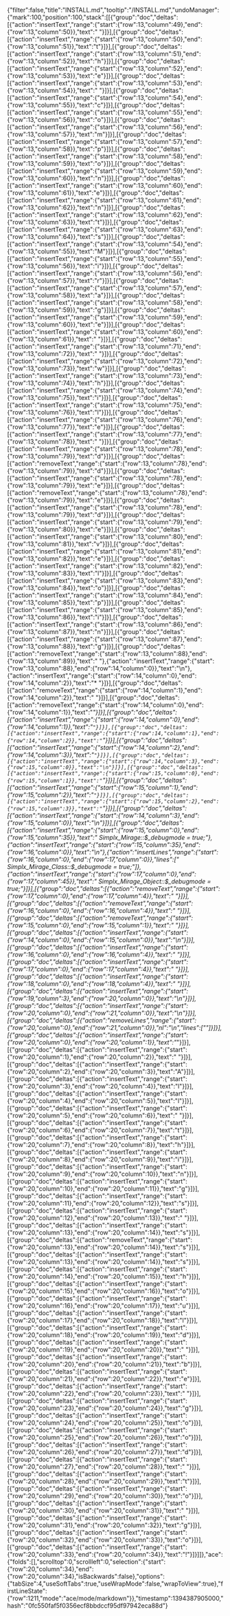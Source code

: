 {"filter":false,"title":"INSTALL.md","tooltip":"/INSTALL.md","undoManager":{"mark":100,"position":100,"stack":[[{"group":"doc","deltas":[{"action":"insertText","range":{"start":{"row":13,"column":49},"end":{"row":13,"column":50}},"text":" "}]}],[{"group":"doc","deltas":[{"action":"insertText","range":{"start":{"row":13,"column":50},"end":{"row":13,"column":51}},"text":"t"}]}],[{"group":"doc","deltas":[{"action":"insertText","range":{"start":{"row":13,"column":51},"end":{"row":13,"column":52}},"text":"h"}]}],[{"group":"doc","deltas":[{"action":"insertText","range":{"start":{"row":13,"column":52},"end":{"row":13,"column":53}},"text":"e"}]}],[{"group":"doc","deltas":[{"action":"insertText","range":{"start":{"row":13,"column":53},"end":{"row":13,"column":54}},"text":" "}]}],[{"group":"doc","deltas":[{"action":"insertText","range":{"start":{"row":13,"column":54},"end":{"row":13,"column":55}},"text":"c"}]}],[{"group":"doc","deltas":[{"action":"insertText","range":{"start":{"row":13,"column":55},"end":{"row":13,"column":56}},"text":"o"}]}],[{"group":"doc","deltas":[{"action":"insertText","range":{"start":{"row":13,"column":56},"end":{"row":13,"column":57}},"text":"m"}]}],[{"group":"doc","deltas":[{"action":"insertText","range":{"start":{"row":13,"column":57},"end":{"row":13,"column":58}},"text":"p"}]}],[{"group":"doc","deltas":[{"action":"insertText","range":{"start":{"row":13,"column":58},"end":{"row":13,"column":59}},"text":"o"}]}],[{"group":"doc","deltas":[{"action":"insertText","range":{"start":{"row":13,"column":59},"end":{"row":13,"column":60}},"text":"n"}]}],[{"group":"doc","deltas":[{"action":"insertText","range":{"start":{"row":13,"column":60},"end":{"row":13,"column":61}},"text":"e"}]}],[{"group":"doc","deltas":[{"action":"insertText","range":{"start":{"row":13,"column":61},"end":{"row":13,"column":62}},"text":"n"}]}],[{"group":"doc","deltas":[{"action":"insertText","range":{"start":{"row":13,"column":62},"end":{"row":13,"column":63}},"text":"t"}]}],[{"group":"doc","deltas":[{"action":"insertText","range":{"start":{"row":13,"column":63},"end":{"row":13,"column":64}},"text":"s"}]}],[{"group":"doc","deltas":[{"action":"insertText","range":{"start":{"row":13,"column":54},"end":{"row":13,"column":55}},"text":"M"}]}],[{"group":"doc","deltas":[{"action":"insertText","range":{"start":{"row":13,"column":55},"end":{"row":13,"column":56}},"text":"i"}]}],[{"group":"doc","deltas":[{"action":"insertText","range":{"start":{"row":13,"column":56},"end":{"row":13,"column":57}},"text":"r"}]}],[{"group":"doc","deltas":[{"action":"insertText","range":{"start":{"row":13,"column":57},"end":{"row":13,"column":58}},"text":"a"}]}],[{"group":"doc","deltas":[{"action":"insertText","range":{"start":{"row":13,"column":58},"end":{"row":13,"column":59}},"text":"g"}]}],[{"group":"doc","deltas":[{"action":"insertText","range":{"start":{"row":13,"column":59},"end":{"row":13,"column":60}},"text":"e"}]}],[{"group":"doc","deltas":[{"action":"insertText","range":{"start":{"row":13,"column":60},"end":{"row":13,"column":61}},"text":" "}]}],[{"group":"doc","deltas":[{"action":"insertText","range":{"start":{"row":13,"column":71},"end":{"row":13,"column":72}},"text":" "}]}],[{"group":"doc","deltas":[{"action":"insertText","range":{"start":{"row":13,"column":72},"end":{"row":13,"column":73}},"text":"w"}]}],[{"group":"doc","deltas":[{"action":"insertText","range":{"start":{"row":13,"column":73},"end":{"row":13,"column":74}},"text":"h"}]}],[{"group":"doc","deltas":[{"action":"insertText","range":{"start":{"row":13,"column":74},"end":{"row":13,"column":75}},"text":"i"}]}],[{"group":"doc","deltas":[{"action":"insertText","range":{"start":{"row":13,"column":75},"end":{"row":13,"column":76}},"text":"l"}]}],[{"group":"doc","deltas":[{"action":"insertText","range":{"start":{"row":13,"column":76},"end":{"row":13,"column":77}},"text":"e"}]}],[{"group":"doc","deltas":[{"action":"insertText","range":{"start":{"row":13,"column":77},"end":{"row":13,"column":78}},"text":" "}]}],[{"group":"doc","deltas":[{"action":"insertText","range":{"start":{"row":13,"column":78},"end":{"row":13,"column":79}},"text":"d"}]}],[{"group":"doc","deltas":[{"action":"removeText","range":{"start":{"row":13,"column":78},"end":{"row":13,"column":79}},"text":"d"}]}],[{"group":"doc","deltas":[{"action":"insertText","range":{"start":{"row":13,"column":78},"end":{"row":13,"column":79}},"text":"e"}]}],[{"group":"doc","deltas":[{"action":"removeText","range":{"start":{"row":13,"column":78},"end":{"row":13,"column":79}},"text":"e"}]}],[{"group":"doc","deltas":[{"action":"insertText","range":{"start":{"row":13,"column":78},"end":{"row":13,"column":79}},"text":"d"}]}],[{"group":"doc","deltas":[{"action":"insertText","range":{"start":{"row":13,"column":79},"end":{"row":13,"column":80}},"text":"e"}]}],[{"group":"doc","deltas":[{"action":"insertText","range":{"start":{"row":13,"column":80},"end":{"row":13,"column":81}},"text":"v"}]}],[{"group":"doc","deltas":[{"action":"insertText","range":{"start":{"row":13,"column":81},"end":{"row":13,"column":82}},"text":"e"}]}],[{"group":"doc","deltas":[{"action":"insertText","range":{"start":{"row":13,"column":82},"end":{"row":13,"column":83}},"text":"l"}]}],[{"group":"doc","deltas":[{"action":"insertText","range":{"start":{"row":13,"column":83},"end":{"row":13,"column":84}},"text":"o"}]}],[{"group":"doc","deltas":[{"action":"insertText","range":{"start":{"row":13,"column":84},"end":{"row":13,"column":85}},"text":"p"}]}],[{"group":"doc","deltas":[{"action":"insertText","range":{"start":{"row":13,"column":85},"end":{"row":13,"column":86}},"text":"i"}]}],[{"group":"doc","deltas":[{"action":"insertText","range":{"start":{"row":13,"column":86},"end":{"row":13,"column":87}},"text":"n"}]}],[{"group":"doc","deltas":[{"action":"insertText","range":{"start":{"row":13,"column":87},"end":{"row":13,"column":88}},"text":"g"}]}],[{"group":"doc","deltas":[{"action":"removeText","range":{"start":{"row":13,"column":88},"end":{"row":13,"column":89}},"text":" "},{"action":"insertText","range":{"start":{"row":13,"column":88},"end":{"row":14,"column":0}},"text":"\n"},{"action":"insertText","range":{"start":{"row":14,"column":0},"end":{"row":14,"column":2}},"text":"* "}]}],[{"group":"doc","deltas":[{"action":"removeText","range":{"start":{"row":14,"column":1},"end":{"row":14,"column":2}},"text":" "}]}],[{"group":"doc","deltas":[{"action":"removeText","range":{"start":{"row":14,"column":0},"end":{"row":14,"column":1}},"text":"*"}]}],[{"group":"doc","deltas":[{"action":"insertText","range":{"start":{"row":14,"column":0},"end":{"row":14,"column":1}},"text":"`"}]}],[{"group":"doc","deltas":[{"action":"insertText","range":{"start":{"row":14,"column":1},"end":{"row":14,"column":2}},"text":"`"}]}],[{"group":"doc","deltas":[{"action":"insertText","range":{"start":{"row":14,"column":2},"end":{"row":14,"column":3}},"text":"`"}]}],[{"group":"doc","deltas":[{"action":"insertText","range":{"start":{"row":14,"column":3},"end":{"row":15,"column":0}},"text":"\n"}]}],[{"group":"doc","deltas":[{"action":"insertText","range":{"start":{"row":15,"column":0},"end":{"row":15,"column":1}},"text":"`"}]}],[{"group":"doc","deltas":[{"action":"insertText","range":{"start":{"row":15,"column":1},"end":{"row":15,"column":2}},"text":"`"}]}],[{"group":"doc","deltas":[{"action":"insertText","range":{"start":{"row":15,"column":2},"end":{"row":15,"column":3}},"text":"`"}]}],[{"group":"doc","deltas":[{"action":"insertText","range":{"start":{"row":14,"column":3},"end":{"row":15,"column":0}},"text":"\n"}]}],[{"group":"doc","deltas":[{"action":"insertText","range":{"start":{"row":15,"column":0},"end":{"row":15,"column":35}},"text":" Simplx_Mirage::$_debugmode = true;"},{"action":"insertText","range":{"start":{"row":15,"column":35},"end":{"row":16,"column":0}},"text":"\n"},{"action":"insertLines","range":{"start":{"row":16,"column":0},"end":{"row":17,"column":0}},"lines":["    Simplx_Mirage_Class::$_debugmode = true;"]},{"action":"insertText","range":{"start":{"row":17,"column":0},"end":{"row":17,"column":45}},"text":"    Simplx_Mirage_Object::$_debugmode = true;"}]}],[{"group":"doc","deltas":[{"action":"removeText","range":{"start":{"row":17,"column":0},"end":{"row":17,"column":4}},"text":"    "}]}],[{"group":"doc","deltas":[{"action":"removeText","range":{"start":{"row":16,"column":0},"end":{"row":16,"column":4}},"text":"    "}]}],[{"group":"doc","deltas":[{"action":"removeText","range":{"start":{"row":15,"column":0},"end":{"row":15,"column":1}},"text":" "}]}],[{"group":"doc","deltas":[{"action":"insertText","range":{"start":{"row":14,"column":0},"end":{"row":15,"column":0}},"text":"\n"}]}],[{"group":"doc","deltas":[{"action":"insertText","range":{"start":{"row":16,"column":0},"end":{"row":16,"column":4}},"text":"    "}]}],[{"group":"doc","deltas":[{"action":"insertText","range":{"start":{"row":17,"column":0},"end":{"row":17,"column":4}},"text":"    "}]}],[{"group":"doc","deltas":[{"action":"insertText","range":{"start":{"row":18,"column":0},"end":{"row":18,"column":4}},"text":"    "}]}],[{"group":"doc","deltas":[{"action":"insertText","range":{"start":{"row":19,"column":3},"end":{"row":20,"column":0}},"text":"\n"}]}],[{"group":"doc","deltas":[{"action":"insertText","range":{"start":{"row":20,"column":0},"end":{"row":21,"column":0}},"text":"\n"}]}],[{"group":"doc","deltas":[{"action":"removeLines","range":{"start":{"row":20,"column":0},"end":{"row":21,"column":0}},"nl":"\n","lines":[""]}]}],[{"group":"doc","deltas":[{"action":"insertText","range":{"start":{"row":20,"column":0},"end":{"row":20,"column":1}},"text":"*"}]}],[{"group":"doc","deltas":[{"action":"insertText","range":{"start":{"row":20,"column":1},"end":{"row":20,"column":2}},"text":" "}]}],[{"group":"doc","deltas":[{"action":"insertText","range":{"start":{"row":20,"column":2},"end":{"row":20,"column":3}},"text":"A"}]}],[{"group":"doc","deltas":[{"action":"insertText","range":{"start":{"row":20,"column":3},"end":{"row":20,"column":4}},"text":"l"}]}],[{"group":"doc","deltas":[{"action":"insertText","range":{"start":{"row":20,"column":4},"end":{"row":20,"column":5}},"text":"l"}]}],[{"group":"doc","deltas":[{"action":"insertText","range":{"start":{"row":20,"column":5},"end":{"row":20,"column":6}},"text":" "}]}],[{"group":"doc","deltas":[{"action":"insertText","range":{"start":{"row":20,"column":6},"end":{"row":20,"column":7}},"text":"t"}]}],[{"group":"doc","deltas":[{"action":"insertText","range":{"start":{"row":20,"column":7},"end":{"row":20,"column":8}},"text":"h"}]}],[{"group":"doc","deltas":[{"action":"insertText","range":{"start":{"row":20,"column":8},"end":{"row":20,"column":9}},"text":"i"}]}],[{"group":"doc","deltas":[{"action":"insertText","range":{"start":{"row":20,"column":9},"end":{"row":20,"column":10}},"text":"n"}]}],[{"group":"doc","deltas":[{"action":"insertText","range":{"start":{"row":20,"column":10},"end":{"row":20,"column":11}},"text":"g"}]}],[{"group":"doc","deltas":[{"action":"insertText","range":{"start":{"row":20,"column":11},"end":{"row":20,"column":12}},"text":"s"}]}],[{"group":"doc","deltas":[{"action":"insertText","range":{"start":{"row":20,"column":12},"end":{"row":20,"column":13}},"text":" "}]}],[{"group":"doc","deltas":[{"action":"insertText","range":{"start":{"row":20,"column":13},"end":{"row":20,"column":14}},"text":"s"}]}],[{"group":"doc","deltas":[{"action":"removeText","range":{"start":{"row":20,"column":13},"end":{"row":20,"column":14}},"text":"s"}]}],[{"group":"doc","deltas":[{"action":"insertText","range":{"start":{"row":20,"column":13},"end":{"row":20,"column":14}},"text":"s"}]}],[{"group":"doc","deltas":[{"action":"insertText","range":{"start":{"row":20,"column":14},"end":{"row":20,"column":15}},"text":"h"}]}],[{"group":"doc","deltas":[{"action":"insertText","range":{"start":{"row":20,"column":15},"end":{"row":20,"column":16}},"text":"o"}]}],[{"group":"doc","deltas":[{"action":"insertText","range":{"start":{"row":20,"column":16},"end":{"row":20,"column":17}},"text":"u"}]}],[{"group":"doc","deltas":[{"action":"insertText","range":{"start":{"row":20,"column":17},"end":{"row":20,"column":18}},"text":"l"}]}],[{"group":"doc","deltas":[{"action":"insertText","range":{"start":{"row":20,"column":18},"end":{"row":20,"column":19}},"text":"d"}]}],[{"group":"doc","deltas":[{"action":"insertText","range":{"start":{"row":20,"column":19},"end":{"row":20,"column":20}},"text":" "}]}],[{"group":"doc","deltas":[{"action":"insertText","range":{"start":{"row":20,"column":20},"end":{"row":20,"column":21}},"text":"b"}]}],[{"group":"doc","deltas":[{"action":"insertText","range":{"start":{"row":20,"column":21},"end":{"row":20,"column":22}},"text":"e"}]}],[{"group":"doc","deltas":[{"action":"insertText","range":{"start":{"row":20,"column":22},"end":{"row":20,"column":23}},"text":" "}]}],[{"group":"doc","deltas":[{"action":"insertText","range":{"start":{"row":20,"column":23},"end":{"row":20,"column":24}},"text":"g"}]}],[{"group":"doc","deltas":[{"action":"insertText","range":{"start":{"row":20,"column":24},"end":{"row":20,"column":25}},"text":"o"}]}],[{"group":"doc","deltas":[{"action":"insertText","range":{"start":{"row":20,"column":25},"end":{"row":20,"column":26}},"text":"o"}]}],[{"group":"doc","deltas":[{"action":"insertText","range":{"start":{"row":20,"column":26},"end":{"row":20,"column":27}},"text":"d"}]}],[{"group":"doc","deltas":[{"action":"insertText","range":{"start":{"row":20,"column":27},"end":{"row":20,"column":28}},"text":" "}]}],[{"group":"doc","deltas":[{"action":"insertText","range":{"start":{"row":20,"column":28},"end":{"row":20,"column":29}},"text":"t"}]}],[{"group":"doc","deltas":[{"action":"insertText","range":{"start":{"row":20,"column":29},"end":{"row":20,"column":30}},"text":"o"}]}],[{"group":"doc","deltas":[{"action":"insertText","range":{"start":{"row":20,"column":30},"end":{"row":20,"column":31}},"text":" "}]}],[{"group":"doc","deltas":[{"action":"insertText","range":{"start":{"row":20,"column":31},"end":{"row":20,"column":32}},"text":"g"}]}],[{"group":"doc","deltas":[{"action":"insertText","range":{"start":{"row":20,"column":32},"end":{"row":20,"column":33}},"text":"o"}]}],[{"group":"doc","deltas":[{"action":"insertText","range":{"start":{"row":20,"column":33},"end":{"row":20,"column":34}},"text":"!"}]}]]},"ace":{"folds":[],"scrolltop":0,"scrollleft":0,"selection":{"start":{"row":20,"column":34},"end":{"row":20,"column":34},"isBackwards":false},"options":{"tabSize":4,"useSoftTabs":true,"useWrapMode":false,"wrapToView":true},"firstLineState":{"row":1211,"mode":"ace/mode/markdown"}},"timestamp":1394387905000,"hash":"0fc550faf5f0356ecf8bbdccf95df97942eca88d"}